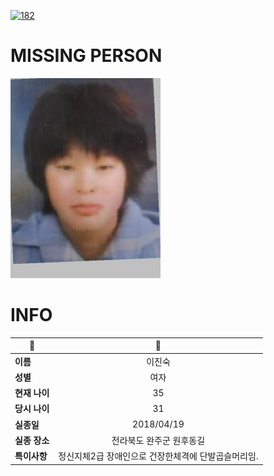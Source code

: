 [![182](https://img.shields.io/badge/%EC%8B%A4%EC%A2%85%EC%8B%A0%EA%B3%A0%EB%8A%94%20%EA%B5%AD%EB%B2%88%EC%97%86%EC%9D%B4-182-blue)](http://safe182.go.kr/index.do)

# MISSING PERSON

<img src="./missing_person.jpg">

# INFO

|🔑|💎|
|--|:--:|
|**이름**|이진숙|
|**성별**|여자|
|**현재 나이**|35|
|**당시 나이**|31|
|**실종일**|2018/04/19|
|**실종 장소**|전라북도 완주군 원후동길 |
|**특이사항**|정신지체2급 장애인으로 건장한체격에 단발곱슬머리임.|
